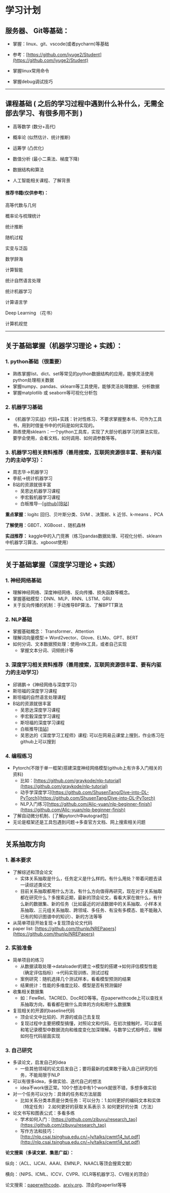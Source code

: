 # **学习计划**

## **服务器、 Git等基础：**

* 掌握：linux、git、vscode(或者pycharm)等基础

* 参考：[https://github.com/iyuge2/Student](https://github.com/iyuge2/Student)

* 掌握linux常用命令

* 掌握debug调试技巧

---

## 课程**基础** **(**  **之后的学习过程中遇到什么补什么，无需全部去学习、有很多用不到** **)**

* 高等数学 (数分+高代)

* 概率论 (似然估计、统计推断)

* 运筹学 (凸优化)

* 数值分析 (最小二乘法、梯度下降)

* 数据结构和算法

* 人工智能相关课程、了解背景

#### **推荐书籍(仅供参考)：**

高等代数与几何

概率论与梳理统计

统计推断

随机过程

实变与泛函

数学辞海

计算智能

统计自然语言处理

统计机器学习

计算语言学

Deep Learning （花书）

计算机视觉

---

## **关于基础掌握（机器学习理论**  **+** **实践）：**

### **1.  python基础（很重要）**

* 熟练掌握list、dict、set等常见的python数据结构的应用，能够灵活使用python处理相关数据
* 掌握numpy、pandas、sklearn等工具使用，能够灵活处理数据、分析数据
* 掌握matplotlib 或 seaborn等可视化分析包

### **2. 机器学习基础**

* 《机器学习实战》代码+实践：针对性练习、不要求掌握整本书、可作为工具书，用到时借鉴书中的代码是如何实现的。
* 熟练使用sklearn：一个python工具库，实现了大部分机器学习的算法实现，要学会使用，会看文档，如何调用、如何调参数等等。

### 3. 机器学习相关资料推荐（善用搜索，互联网资源很丰富、要有内驱力的主动学习）：

* 周志华->机器学习
* 李航->统计机器学习
* B站的资源就很丰富
  * 吴恩达机器学习课程
  * 李宏毅机器学习课程
  * 白板推导--[[github]](https://github.com/shuhuai007/Machine-Learning-Session)[[B站]](https://www.bilibili.com/video/BV1aE411o7qd?spm_id_from=333.999.0.0)

**重点掌握**：logitc 回归、贝叶斯分类、SVM 、决策树、k 近邻、k-means 、PCA

**了解使用**：GBDT、XGBoost 、随机森林

**实战推荐：** kaggle中的入门竞赛（练习pandas数据处理、可视化分析、sklearn中机器学习算法、xgboost使用）

---

## **关于基础掌握（深度学习理论**  **+** **实践）**

### 1. **神经网络基础**

* 理解神经网络、深度神经网络、反向传播、损失函数等概念。
* 掌握基础模型：DNN、MLP、RNN、LSTM、GRU
* 关于反向传播的机制：手动推导BP算法、了解BPTT算法

### **2.** NLP基础

* 掌握基础概念： Transformer、Attention
* 理解词向量模型-> Word2vector、Glove、ELMo、GPT、BERT
* 如何分词、文本数据预处理：使用nltk工具，或者自己实现
  * 掌握文本分词、词频统计等

### 3. 深度学习相关资料推荐（善用搜索，互联网资源很丰富、要有内驱力的主动学习）

* 邱锡鹏->《神经网络与深度学习》
* 斯坦福的深度学习课程
* 斯坦福的自然语言处理课程
* B站的资源就很丰富
  * 吴恩达深度学习课程
  * 李宏毅深度学习课程
  * 斯坦福的深度学习课程
  * 白板推导[[B站]](https://www.bilibili.com/video/BV1NE411B7R9?spm_id_from=333.999.0.0)
  * 吴恩达的《深度学习工程师》课程: 可以在网易云课堂上搜到，作业练习在github上可以搜到

### 4. **编程练习**

* Pytorch(不限于单一框架)搭建深度神经网络模型(github上有许多入门相关的资料)
  * 比如：[https://github.com/graykode/nlp-tutorial](https://github.com/graykode/nlp-tutorial)
  * 动手学深度学习[https://github.com/ShusenTang/Dive-into-DL-PyTorch](https://github.com/ShusenTang/Dive-into-DL-PyTorch)
  * NLP入门练习[https://github.com/Alic-yuan/nlp-beginner-finish](https://github.com/Alic-yuan/nlp-beginner-finish)
* 了解自动微分机制、[了解pytorch中autograd包]
* 无论是框架还是工具包遇到问题->多查官方文档、网上搜索相关问题

---

## **关系抽取方向**

### 1. 基本要求

* 了解综述和顶会论文
  * 实体关系抽取是什么，任务定义是什么样的。有什么用处？带着问题去读一读综述类论文
  * 目前关系抽取都用什么方法，有什么方向值得再研究，现在对于关系抽取都在研究什么？多搜索近期，最新的顶会论文，看看大家在做什么，有什么新的数据集、新的任务（比如最近的对话数据中的关系抽取、小样本关系抽取、三元组关系抽取、跨领域、多任务、有没有多模态、能不能融入已有的知识图谱中的知识）、新的方法等等
* 从简单项目开始复现->复现顶会论文代码
* paper list: [https://github.com/thunlp/NREPapers](https://github.com/thunlp/NREPapers)

### 2. 实验准备

* 简单项目的练习
  * 从数据读取处理->dataloader的建立->模型的搭建->如何评估模型性能（确定评估指标）->代码实现训练、测试过程
  * 案例研究：随机选择几个测试样本，看看模型预测的结果
  * 结果统计：性能的多维度比较、模型是否有预测偏好
* 收集相关数据集
  * 如：FewRel、TACRED、DocRED等等。在paperwithcode上可以查找关系抽取方向，看看都在做什么具体的方向和用什么数据集
* 复现相关的开源的baseline代码
  * 顶会论文中比较的、开源的或自己去复现
  * 复现过程中主要把模型搞懂，对照论文和代码，在初次接触时，可以拿纸和笔记录模型中数据流向和维度变化加深理解。与数学公式相呼应，理解如何在代码层面实现

### 3. 自己研究

* 多读论文，启发自己的idea
  * 一些其他领域的论文启发自己；要将最新的成果敢于融入自己研究的任务，不能局限于NLP
* 可以有很多idea，多做实验、迭代自己的想法
  * idea不work很正常。100个想法中有1个work就很不错，多想多做实验
* 对一个任务可以分为：具体的任务和方法层面
  * 比如关系分类本质是分类任务：可以分为：1.如何更好的编码文本和实体（特定任务） 2.如何更好的获取关系表示 3. 如何更好的分类（方法）
* 论文书写和图表公式：多看多练
  * 学术如何入门：[https://github.com/zibuyu/research_tao](https://github.com/zibuyu/research_tao)
  * 写作方法和技巧：[http://nlp.csai.tsinghua.edu.cn/~ly/talks/cwmt14_tut.pdf](http://nlp.csai.tsinghua.edu.cn/~ly/talks/cwmt14_tut.pdf)

**论文搜索（多读文献、集思广益）：**

纵向：（ACL、IJCAI、AAAI、EMNLP、NAACL等顶会搜索文献）

横向：（NIPS、ICML、ICCV、CVPR、ICLR等机器学习、CV相关的顶会）

论文搜索：<u>paperwithcode</u>、<u>arxiv.org</u>、顶会的paperlist等等
